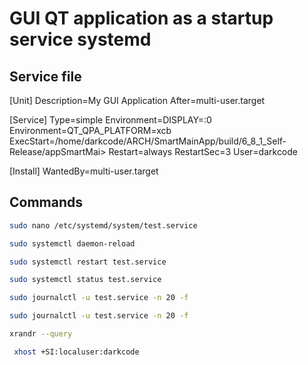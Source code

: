 
# GUI QT application as a startup service systemd

## Service file 

[Unit]
Description=My GUI Application
After=multi-user.target

[Service]
Type=simple
Environment=DISPLAY=:0
Environment=QT_QPA_PLATFORM=xcb
ExecStart=/home/darkcode/ARCH/SmartMainApp/build/6_8_1_Self-Release/appSmartMai>
Restart=always
RestartSec=3
User=darkcode

[Install]
WantedBy=multi-user.target


## Commands 

```sh 
sudo nano /etc/systemd/system/test.service
```


```sh 
sudo systemctl daemon-reload
```

```sh 
sudo systemctl restart test.service
```

```sh 
sudo systemctl status test.service
```

```sh 
sudo journalctl -u test.service -n 20 -f
```


```sh 
sudo journalctl -u test.service -n 20 -f
```

```sh 
xrandr --query
```

```sh 
 xhost +SI:localuser:darkcode
```